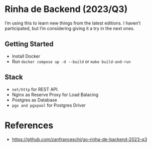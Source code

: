 # Rinha de Backend (2023/Q3)
I’m using this to learn new things from the latest editions. I haven’t participated, but I’m considering giving it a try in the next ones.

## Getting Started
* Install Docker
* Run `docker compose up -d --build` or `make build-and-run`

## Stack
- `net/http` for REST API.
- Nginx as Reserve Proxy for Load Balacing
- Postgres as Database
- `pgx and pgxpool` for Postgres Driver

# References
- https://github.com/zanfranceschi/go-rinha-de-backend-2023-q3